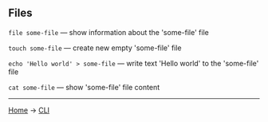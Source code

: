 ## Files

``file some-file`` — show information about the 'some-file' file

``touch some-file`` — create new empty 'some-file' file

``echo 'Hello world' > some-file`` — write text 'Hello world' to the 'some-file' file

``cat some-file`` — show 'some-file' file content



---
[Home](../README.md) -> [CLI](cli.md)

